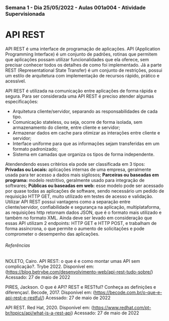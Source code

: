 ### Semana 1 - Dia 25/05/2022 - Aulas 001a004 - Atividade Supervisionada
# API REST

API REST é uma interface de programação de aplicações. API (Application Programming Interface) é um conjunto de padrões, rotinas que permitem que aplicações possam utilizar funcionalidades que ela oferece, sem precisar conhecer todos os detalhes de como foi implementado.  Já a parte REST (Representational State Transfer) é um conjunto de restrições, possui um estilo de arquitetura com implementação de recursos rápido, prático e acessível.

API REST é utilizada na comunicação entre aplicações de forma rápida e segura. Para ser considerada uma API REST é preciso atender algumas especificações:
- Arquitetura cliente/servidor, separando as responsabilidades de cada tipo.
- Comunicação stateless, ou seja, ocorre de forma isolada, sem armazenamento do cliente, entre cliente e servidor;
- Armazenar dados em cache para otimizar as interações entre cliente e servidor;
- Interface uniforme para que as informações sejam transferidas em um formato padronizado;
- Sistema em camadas que organiza os tipos de forma independente.
	
Atendendendo esses critérios ela pode ser classificada em 3 tipos: 
**Privadas ou Locais:** aplicações internas de uma empresa, geralmente usada para ter acesso a dados mais sigilosos;
**Parceiras ou baseadas em programa:** modelo restritivo, geralmente usado para integração de softwares;
**Públicas ou baseadas em web:** esse modelo pode ser acessado por quase todas as aplicações de software, sendo necessário um pedido de requisição HTTP GET, muito utilizado em testes de acesso e validação.
Utilizar API REST possui vantagens como a separação entre cliente/servidor, confiabilidade e segurança na aplicação, multiplataforma, as requisições http retornam dados JSON, que é o formato mais utilizado e também no formato XML. Ainda deve ser levado em consideração que essas API utilizam 2 endpoints: HTTP GET e HTTP POST, e trabalham de forma assíncrona, o que permite o aumento de solicitações e pode comprometer o desempenho das aplicações.

###### Referências

NOLETO, Cairo.  API REST: o que é e como montar umas API sem complicação?. Trybe 2022. Disponível em: (https://blog.betrybe.com/desenvolvimento-web/api-rest-tudo-sobre/)
Acessado: 27 de maio de 2022

PIRES, Jackson. O que é API? REST e RESTful? Conheça as definições e diferenças!. Becode, 2017. Disponível em:  (https://becode.com.br/o-que-e-api-rest-e-restful/)
Acessado: 27 de maio de 2022

API REST. Red Hat, 2020. Disponível em: 
(https://www.redhat.com/pt-br/topics/api/what-is-a-rest-api)
Acessado: 27 de maio de 2022


